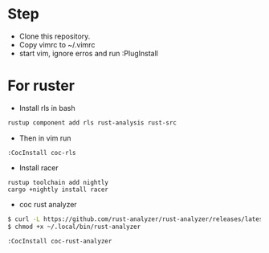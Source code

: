# Step
- Clone this repository.
- Copy vimrc to ~/.vimrc
- start vim, ignore erros and run :PlugInstall
# For ruster
- Install rls in bash
```bash
rustup component add rls rust-analysis rust-src
```
- Then in vim run
```
:CocInstall coc-rls
```
- Install racer
```
rustup toolchain add nightly
cargo +nightly install racer

```
- coc rust analyzer
```bash
$ curl -L https://github.com/rust-analyzer/rust-analyzer/releases/latest/download/rust-analyzer-linux -o ~/.local/bin/rust-analyzer
$ chmod +x ~/.local/bin/rust-analyzer
```
```
:CocInstall coc-rust-analyzer
```

